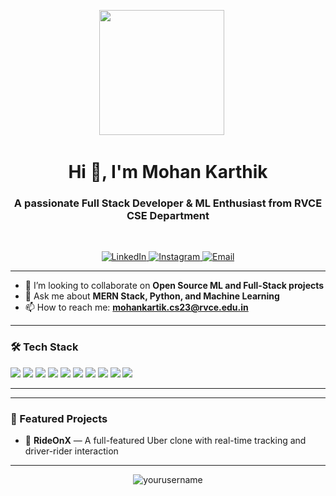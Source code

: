 <!-- HEADER -->

<p align="center">
  <img src="https://i.pinimg.com/originals/e4/26/70/e426702edf874b181aced1e2fa5c6cde.gif" width="200"/>
  &nbsp;&nbsp;&nbsp;&nbsp;
  <h1 align="center">Hi 👋, I'm Mohan Karthik</h1>
  <h3 align="center">A passionate Full Stack Developer & ML Enthusiast from RVCE CSE Department</h3>
  &nbsp;&nbsp;&nbsp;&nbsp;
 
</p>

<!-- SOCIAL ICONS -->

<p align="center">
  <a href="https://www.linkedin.com/in/mohan-karthik-aa169a294" target="_blank">
    <img alt="LinkedIn" src="https://img.shields.io/badge/LinkedIn-blue?style=for-the-badge&logo=linkedin&logoColor=white" />
  </a>
  
  <a href="https://www.instagram.com/karthik__147?igsh=MXNudTJ5MHZwY2ZmZA==" target="_blank">
    <img alt="Instagram" src="https://img.shields.io/badge/Instagram-E4405F?style=for-the-badge&logo=instagram&logoColor=white" />
  </a>
  
  <a href="mailto:mohankartik.cs23@rvce.edu.in">
    <img alt="Email" src="https://img.shields.io/badge/Email-D14836?style=for-the-badge&logo=gmail&logoColor=white" />
  </a>
</p>

---

<!-- ABOUT SECTION -->

- 👯 I’m looking to collaborate on **Open Source ML and Full-Stack projects**
- 💬 Ask me about **MERN Stack, Python, and Machine Learning**
- 📫 How to reach me: **mohankartik.cs23@rvce.edu.in**

---

<!-- TECH STACK -->

### 🛠️ Tech Stack

<p align="left">
  <img src="https://img.shields.io/badge/MongoDB-47A248?logo=mongodb&logoColor=white&style=for-the-badge" />
  <img src="https://img.shields.io/badge/Express.js-000000?logo=express&logoColor=white&style=for-the-badge" />
  <img src="https://img.shields.io/badge/React-20232A?logo=react&logoColor=61DAFB&style=for-the-badge" />
  <img src="https://img.shields.io/badge/Node.js-339933?logo=nodedotjs&logoColor=white&style=for-the-badge" />
  <img src="https://img.shields.io/badge/JavaScript-F7DF1E?logo=javascript&logoColor=black&style=for-the-badge" />
  <img src="https://img.shields.io/badge/HTML5-E34F26?logo=html5&logoColor=white&style=for-the-badge" />
  <img src="https://img.shields.io/badge/CSS3-1572B6?logo=css3&logoColor=white&style=for-the-badge" />
  <img src="https://img.shields.io/badge/Python-3776AB?logo=python&logoColor=white&style=for-the-badge" />
  <img src="https://img.shields.io/badge/C++-00599C?logo=c%2B%2B&logoColor=white&style=for-the-badge" />
  <img src="https://img.shields.io/badge/SQL-4479A1?logo=mysql&logoColor=white&style=for-the-badge" />
</p>

---

<!-- GITHUB STATS -->

<!-- (You can add GitHub stats here later if needed) -->

---

<!-- PROJECTS -->

### 🚀 Featured Projects

- 🔗 **RideOnX** — A full-featured Uber clone with real-time tracking and driver-rider interaction

---

<!-- FOOTER -->

<p align="center">
  <img src="https://komarev.com/ghpvc/?username=yourusername&label=Profile%20views&color=0e75b6&style=flat" alt="yourusername" />
</p>
